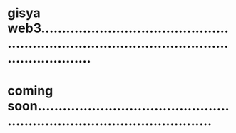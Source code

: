 # gisya web3......................................................................................................................
# coming soon...............................................................................................
